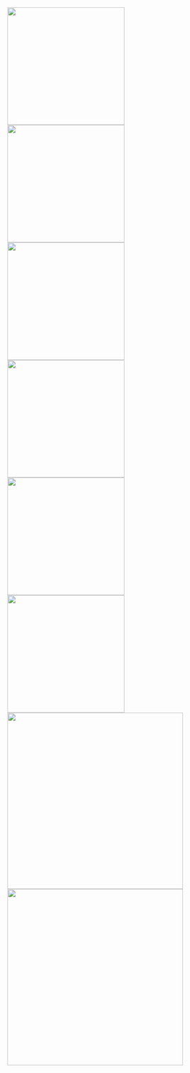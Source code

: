 <img width='264' src='http://i569.photobucket.com/albums/ss134/paul_uzebox/pacman0.png'>
<img width='264' src='http://i569.photobucket.com/albums/ss134/paul_uzebox/SpaceInvaders.png'>
<img width='264' src='http://i569.photobucket.com/albums/ss134/paul_uzebox/dk0.png'>

<img width='264' src='http://i569.photobucket.com/albums/ss134/paul_uzebox/bcdash_sml.png'>
<img width='264' src='http://i569.photobucket.com/albums/ss134/paul_uzebox/bcdash_ss01_sml.png'>
<img width='264' src='http://i569.photobucket.com/albums/ss134/paul_uzebox/frogger_sml.png'>


<img width='396' src='http://i569.photobucket.com/albums/ss134/paul_uzebox/bcdash-LePlatz.png'>
<img width='396' src='http://i569.photobucket.com/albums/ss134/paul_uzebox/smb-LePlatz.png'>
